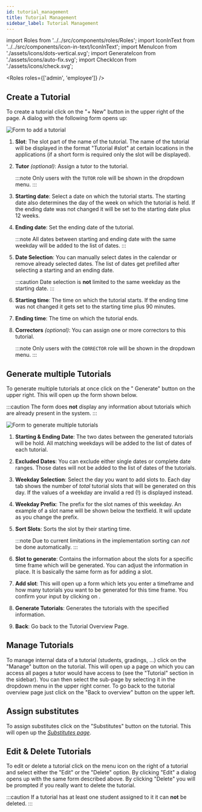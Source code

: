 ```yaml
---
id: tutorial_management
title: Tutorial Management
sidebar_label: Tutorial Management
---
```


import Roles from '../../src/components/roles/Roles';
import IconInText from '../../src/components/icon-in-text/IconInText';
import MenuIcon from './assets/icons/dots-vertical.svg';
import GenerateIcon from './assets/icons/auto-fix.svg';
import CheckIcon from './assets/icons/check.svg';

<Roles roles={['admin', 'employee']} />

## Create a Tutorial

To create a tutorial click on the "+ New" button in the upper right of the page. A dialog with the following form opens up:

![Form to add a tutorial](./assets/tutorial_form.png)

1. **Slot**: The slot part of the name of the tutorial. The name of the tutorial will be displayed in the format "Tutorial #slot" at certain locations in the applications (if a short form is required only the slot will be displayed).

1. **Tutor** _(optional)_: Assign a tutor to the tutorial.

   :::note
   Only users with the `TUTOR` role will be shown in the dropdown menu.
   :::

1. **Starting date**: Select a date on which the tutorial starts. The starting date also determines the day of the week on which the tutorial is held. If the ending date was not changed it will be set to the starting date plus 12 weeks.

1. **Ending date**: Set the ending date of the tutorial.

   :::note
   All dates between starting and ending date with the same weekday will be added to the list of dates.
   :::

1. **Date Selection**: You can manually select dates in the calendar or remove already selected dates. The list of dates get prefilled after selecting a starting and an ending date.

   :::caution
   Date selection is **not** limited to the same weekday as the starting date.
   :::

1. **Starting time**: The time on which the tutorial starts. If the ending time was not changed it gets set to the starting time plus 90 minutes.

1. **Ending time**: The time on which the tutorial ends.

1. **Correctors** _(optional)_: You can assign one or more correctors to this tutorial.

   :::note
   Only users with the `CORRECTOR` role will be shown in the dropdown menu.
   :::

## Generate multiple Tutorials

To generate multiple tutorials at once click on the "<IconInText icon={GenerateIcon} /> Generate" button on the upper right. This will open up the form shown below.

:::caution
The form does **not** display any information about tutorials which are already present in the system.
:::

![Form to generate multiple tutorials](./assets/generate_tutorials_form.png)

1. **Starting & Ending Date**: The two dates between the generated tutorials will be hold. All matching weekdays will be added to the list of dates of each tutorial.

1. **Excluded Dates**: You can exclude either single dates or complete date ranges. Those dates will not be added to the list of dates of the tutorials.

1. **Weekday Selection**: Select the day you want to add slots to. Each day tab shows the number of _total_ tutorial slots that will be generated on this day. If the values of a weekday are invalid a red (!) is displayed instead.

1. **Weekday Prefix**: The prefix for the slot names of this weekday. An example of a slot name will be shown below the textfield. It will update as you change the prefix.

1. **Sort Slots**: Sorts the slot by their starting time.

   :::note
   Due to current limitations in the implementation sorting can _not_ be done automatically.
   :::

1. **Slot to generate**: Contains the information about the slots for a specific time frame which will be generated. You can adjust the information in place. It is basically the same form as for adding a slot.

1. **Add slot**: This will open up a form which lets you enter a timeframe and how many tutorials you want to be generated for this time frame. You confirm your input by clicking on <IconInText icon={CheckIcon} />.

1. **Generate Tutorials**: Generates the tutorials with the specified information.

1. **Back**: Go back to the Tutorial Overview Page.

## Manage Tutorials

To manage internal data of a tutorial (students, gradings, ...) click on the "Manage" button on the tutorial. This will open up a page on which you can access all pages a tutor would have access to (see the "Tutorial" section in the sidebar). You can then select the sub-page by selecting it in the dropdown menu in the upper right corner. To go back to the tutorial overview page just click on the "Back to overview" button on the upper left.

## Assign substitutes

To assign substitutes click on the "Substitutes" button on the tutorial. This will open up the [_Substitutes page_](./substitutes).

## Edit & Delete Tutorials

To edit or delete a tutorial click on the menu icon <IconInText icon={MenuIcon} /> on the right of a tutorial and select either the "Edit" or the "Delete" option. By clicking "Edit" a dialog opens up with the same form described above. By clicking "Delete" you will be prompted if you really want to delete the tutorial.

:::caution
If a tutorial has at least one student assigned to it it can **not** be deleted.
:::
